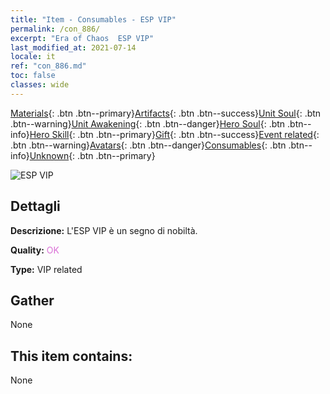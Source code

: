 ```yaml
---
title: "Item - Consumables - ESP VIP"
permalink: /con_886/
excerpt: "Era of Chaos  ESP VIP"
last_modified_at: 2021-07-14
locale: it
ref: "con_886.md"
toc: false
classes: wide
---
```

 [Materials](/ItemsIT/){: .btn .btn--primary}[Artifacts](/ItemsIT/Artifacts/){: .btn .btn--success}[Unit Soul](/ItemsIT/UnitSoul/){: .btn .btn--warning}[Unit Awakening](/ItemsIT/UnitAwakening/){: .btn .btn--danger}[Hero Soul](/ItemsIT/HeroSoul/){: .btn .btn--info}[Hero Skill](/ItemsIT/HeroSkill/){: .btn .btn--primary}[Gift](/ItemsIT/Gift/){: .btn .btn--success}[Event related](/ItemsIT/Events/){: .btn .btn--warning}[Avatars](/ItemsIT/Avatars/){: .btn .btn--danger}[Consumables](/ItemsIT/Consumables/){: .btn .btn--info}[Unknown](/ItemsIT/Unknown/){: .btn .btn--primary}

 ![ESP VIP](/images/t/i_101.png)

## Dettagli
 **Descrizione:** L'ESP VIP è un segno di nobiltà.

 **Quality:** <span style="color: #DA70D6">OK</span>

 **Type:** VIP related

## Gather

  None

## This item contains:

  None

